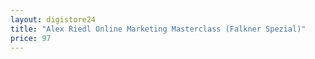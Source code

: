 ```yaml
---
layout: digistore24
title: "Alex Riedl Online Marketing Masterclass (Falkner Spezial)"
price: 97
---
```


